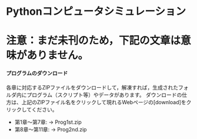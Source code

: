 # Pythonコンピュータシミュレーション
# 注意：まだ未刊のため，下記の文章は意味がありません。
#### プログラムのダウンロード
各章に対応するZIPファイルをダウンロードして，解凍すれば，生成されたフォルダ内にプログラム（スクリプト等）やデータがあります。
ダウンロードの仕方は、上記のZIPファイル名をクリックして現れるWebページの[download]をクリックしてください。
- 第1章～第7章: &rarr; Prog1st.zip
- 第8章～第11章: &rarr; Prog2nd.zip
